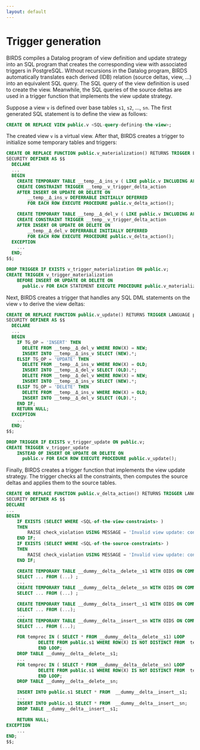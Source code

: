 ```yaml
---
layout: default
---
```


# Trigger generation

BIRDS compiles a Datalog program of view definition and update strategy into an SQL program that creates the corresponding view with associated triggers in PostgreSQL.
Without recursions in the Datalog program, BIRDS automatically translates each derived (IDB) relation (source deltas, view, ...) into an equivalent SQL query.
The SQL query of the view definition is used to create the view. Meanwhile, the SQL queries of the source deltas are used in a trigger function that implements the view update strategy.

Suppose a view `v` is defined over base tables `s1`, `s2`, ..., `sn`. The first generated SQL statement is to define the view as follows:
```sql
CREATE OR REPLACE VIEW public.v <SQL-query-defining-the-view>;
```

The created view `v` is a virtual view. After that, BIRDS creates a trigger to initialize some temporary tables and triggers:

```sql 
CREATE OR REPLACE FUNCTION public.v_materialization() RETURNS TRIGGER LANGUAGE plpgsql
SECURITY DEFINER AS $$
  DECLARE
  ...
  BEGIN
    CREATE TEMPORARY TABLE __temp__Δ_ins_v ( LIKE public.v INCLUDING ALL ) WITH OIDS ON COMMIT DROP;
    CREATE CONSTRAINT TRIGGER __temp__v_trigger_delta_action
    AFTER INSERT OR UPDATE OR DELETE ON 
        __temp__Δ_ins_v DEFERRABLE INITIALLY DEFERRED 
        FOR EACH ROW EXECUTE PROCEDURE public.v_delta_action();

    CREATE TEMPORARY TABLE __temp__Δ_del_v ( LIKE public.v INCLUDING ALL ) WITH OIDS ON COMMIT DROP;
    CREATE CONSTRAINT TRIGGER __temp__v_trigger_delta_action
    AFTER INSERT OR UPDATE OR DELETE ON 
        __temp__Δ_del_v DEFERRABLE INITIALLY DEFERRED 
        FOR EACH ROW EXECUTE PROCEDURE public.v_delta_action();
  EXCEPTION
    ...
  END;
$$;

DROP TRIGGER IF EXISTS v_trigger_materialization ON public.v;
CREATE TRIGGER v_trigger_materialization
    BEFORE INSERT OR UPDATE OR DELETE ON
      public.v FOR EACH STATEMENT EXECUTE PROCEDURE public.v_materialization();
```

Next, BIRDS creates a trigger that handles any SQL DML statements on the view `v` to derive the view deltas:

```sql
CREATE OR REPLACE FUNCTION public.v_update() RETURNS TRIGGER LANGUAGE plpgsql
SECURITY DEFINER AS $$
  DECLARE
  ...
  BEGIN
    IF TG_OP = 'INSERT' THEN
      DELETE FROM __temp__Δ_del_v WHERE ROW(X) = NEW;
      INSERT INTO __temp__Δ_ins_v SELECT (NEW).*; 
    ELSIF TG_OP = 'UPDATE' THEN
      DELETE FROM __temp__Δ_ins_v WHERE ROW(X) = OLD;
      INSERT INTO __temp__Δ_del_v SELECT (OLD).*;
      DELETE FROM __temp__Δ_del_v WHERE ROW(X) = NEW;
      INSERT INTO __temp__Δ_ins_v SELECT (NEW).*; 
    ELSIF TG_OP = 'DELETE' THEN
      DELETE FROM __temp__Δ_ins_v WHERE ROW(X) = OLD;
      INSERT INTO __temp__Δ_del_v SELECT (OLD).*;
    END IF;
    RETURN NULL;
  EXCEPTION
    ...
  END;
$$;

DROP TRIGGER IF EXISTS v_trigger_update ON public.v;
CREATE TRIGGER v_trigger_update
    INSTEAD OF INSERT OR UPDATE OR DELETE ON
      public.v FOR EACH ROW EXECUTE PROCEDURE public.v_update();
```

Finally, BIRDS creates a trigger function that implements the view update strategy. The trigger checks all the constraints, then computes the source deltas and applies them to the source tables.

```sql
CREATE OR REPLACE FUNCTION public.v_delta_action() RETURNS TRIGGER LANGUAGE plpgsql 
SECURITY DEFINER AS $$
DECLARE
... 
BEGIN
    IF EXISTS (SELECT WHERE <SQL-of-the-view-constraints> )
    THEN 
        RAISE check_violation USING MESSAGE = 'Invalid view update: constraints on the view are violated';
    END IF;
    IF EXISTS (SELECT WHERE <SQL-of-the-source-constraints> )
    THEN 
        RAISE check_violation USING MESSAGE = 'Invalid view update: constraints on the source relations are violated';
    END IF;

    CREATE TEMPORARY TABLE __dummy__delta__delete__s1 WITH OIDS ON COMMIT DROP AS 
    SELECT ... FROM (...) ;
    ...
    CREATE TEMPORARY TABLE __dummy__delta__delete__sn WITH OIDS ON COMMIT DROP AS 
    SELECT ... FROM (...) ;

    CREATE TEMPORARY TABLE __dummy__delta__insert__s1 WITH OIDS ON COMMIT DROP AS 
    SELECT ... FROM (...);
    ...
    CREATE TEMPORARY TABLE __dummy__delta__insert__sn WITH OIDS ON COMMIT DROP AS 
    SELECT ... FROM (...);

    FOR temprec IN ( SELECT * FROM __dummy__delta__delete__s1) LOOP 
            DELETE FROM public.s1 WHERE ROW(X) IS NOT DISTINCT FROM  temprec;
            END LOOP;
    DROP TABLE __dummy__delta__delete__s1;
    ...
    FOR temprec IN ( SELECT * FROM __dummy__delta__delete__sn) LOOP 
            DELETE FROM public.s1 WHERE ROW(X) IS NOT DISTINCT FROM  temprec;
            END LOOP;
    DROP TABLE __dummy__delta__delete__sn;

    INSERT INTO public.s1 SELECT * FROM  __dummy__delta__insert__s1; 
    ...
    INSERT INTO public.s1 SELECT * FROM  __dummy__delta__insert__sn; 
    DROP TABLE __dummy__delta__insert__s1;

    RETURN NULL;
EXCEPTION
    ...
END;
$$;
```